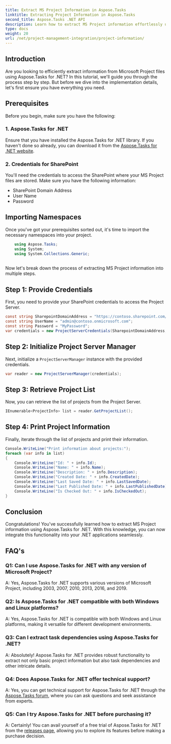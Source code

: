 ```yaml
---
title: Extract MS Project Information in Aspose.Tasks
linktitle: Extracting Project Information in Aspose.Tasks
second_title: Aspose.Tasks .NET API
description: Learn how to extract MS Project information effortlessly using Aspose.Tasks for .NET. Dive into our comprehensive tutorial.
type: docs
weight: 20
url: /net/project-management-integration/project-information/
---
```

## Introduction
Are you looking to efficiently extract information from Microsoft Project files using Aspose.Tasks for .NET? In this tutorial, we'll guide you through the process step by step. But before we dive into the implementation details, let's first ensure you have everything you need.
## Prerequisites
Before you begin, make sure you have the following:
### 1. Aspose.Tasks for .NET
Ensure that you have installed the Aspose.Tasks for .NET library. If you haven't done so already, you can download it from the [Aspose.Tasks for .NET website](https://releases.aspose.com/tasks/net/).
### 2. Credentials for SharePoint
You'll need the credentials to access the SharePoint where your MS Project files are stored. Make sure you have the following information:
- SharePoint Domain Address
- User Name
- Password
## Importing Namespaces
Once you've got your prerequisites sorted out, it's time to import the necessary namespaces into your project.
```csharp
    using Aspose.Tasks;
    using System;
    using System.Collections.Generic;
    
```
Now let's break down the process of extracting MS Project information into multiple steps.
## Step 1: Provide Credentials
First, you need to provide your SharePoint credentials to access the Project Server.
```csharp
const string SharepointDomainAddress = "https://contoso.sharepoint.com/sites/pwa";
const string UserName = "admin@contoso.onmicrosoft.com";
const string Password = "MyPassword";
var credentials = new ProjectServerCredentials(SharepointDomainAddress, UserName, Password);
```
## Step 2: Initialize Project Server Manager
Next, initialize a `ProjectServerManager` instance with the provided credentials.
```csharp
var reader = new ProjectServerManager(credentials);
```
## Step 3: Retrieve Project List
Now, you can retrieve the list of projects from the Project Server.
```csharp
IEnumerable<ProjectInfo> list = reader.GetProjectList();
```
## Step 4: Print Project Information
Finally, iterate through the list of projects and print their information.
```csharp
Console.WriteLine("Print information about projects:");
foreach (var info in list)
{
    Console.WriteLine("Id: " + info.Id);
    Console.WriteLine("Name: " + info.Name);
    Console.WriteLine("Description: " + info.Description);
    Console.WriteLine("Created Date: " + info.CreatedDate);
    Console.WriteLine("Last Saved Date: " + info.LastSavedDate);
    Console.WriteLine("Last Published Date: " + info.LastPublishedDate);
    Console.WriteLine("Is Checked Out: " + info.IsCheckedOut);
}
```
## Conclusion
Congratulations! You've successfully learned how to extract MS Project information using Aspose.Tasks for .NET. With this knowledge, you can now integrate this functionality into your .NET applications seamlessly.
## FAQ's
### Q1: Can I use Aspose.Tasks for .NET with any version of Microsoft Project?
A: Yes, Aspose.Tasks for .NET supports various versions of Microsoft Project, including 2003, 2007, 2010, 2013, 2016, and 2019.
### Q2: Is Aspose.Tasks for .NET compatible with both Windows and Linux platforms?
A: Yes, Aspose.Tasks for .NET is compatible with both Windows and Linux platforms, making it versatile for different development environments.
### Q3: Can I extract task dependencies using Aspose.Tasks for .NET?
A: Absolutely! Aspose.Tasks for .NET provides robust functionality to extract not only basic project information but also task dependencies and other intricate details.
### Q4: Does Aspose.Tasks for .NET offer technical support?
A: Yes, you can get technical support for Aspose.Tasks for .NET through the [Aspose.Tasks forum](https://forum.aspose.com/c/tasks/15), where you can ask questions and seek assistance from experts.
### Q5: Can I try Aspose.Tasks for .NET before purchasing it?
A: Certainly! You can avail yourself of a free trial of Aspose.Tasks for .NET from the [releases page](https://releases.aspose.com/), allowing you to explore its features before making a purchase decision.
